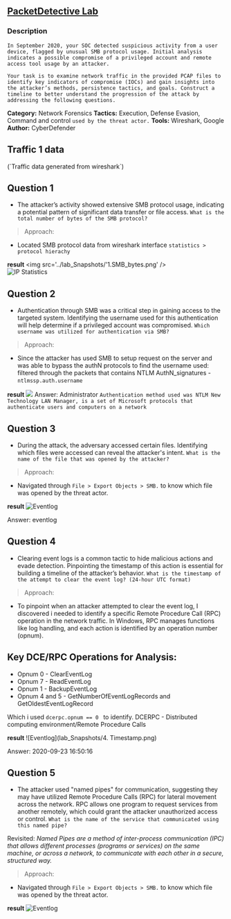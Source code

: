 ## [PacketDetective Lab](https://cyberdefenders.org/blueteam-ctf-challenges/packetdetective/)

### Description

`In September 2020, your SOC detected suspicious activity from a user device, flagged by unusual SMB protocol usage. Initial analysis indicates a possible compromise of a privileged account and remote access tool usage by an attacker.`

`Your task is to examine network traffic in the provided PCAP files to identify key indicators of compromise (IOCs) and gain insights into the attacker’s methods, persistence tactics, and goals. Construct a timeline to better understand the progression of the attack by addressing the following questions.`

**Category:** Network Forensics 
**Tactics:** Execution, Defense Evasion, Command and control `used by the threat actor.`
**Tools:** Wireshark, Google  
**Author:** CyberDefender  


<h2> Traffic 1 data </h2> 
(`Traffic data generated from wireshark`)

## Question 1
 - The attacker’s activity showed extensive SMB protocol usage, indicating a potential pattern of significant data transfer or file access. 
``What is the total number of bytes of the SMB protocol?``
 
> Approach:
 - Located SMB protocol data from wireshark interface `statistics > protocol hierachy`
 
 **result**
 <img src='../lab_Snapshots/'1.SMB_bytes.png' />  
 ![IP Statistics](lab_Snapshots/1.SMB_bytes.png) 
 
 
## Question 2
 - Authentication through SMB was a critical step in gaining access to the targeted system. Identifying the username used for this authentication will help determine if a privileged account was compromised. 
 ``Which username was utilized for authentication via SMB?``
 
> Approach:
 - Since the attacker has used SMB to setup request on the server and was able to bypass the authN protocols to find the username used: filtered through the packets that contains NTLM AuthN_signatures - `ntlmssp.auth.username`
 
 **result** 
 <img src='../lab_Snapshots/2.UsernameAuthN_via_SMB.png' /> 
 Answer: Administrator
`Authentication method used was NTLM New Technology LAN Manager, is a set of Microsoft protocols that authenticate users and computers on a network`

## Question 3
 - During the attack, the adversary accessed certain files. Identifying which files were accessed can reveal the attacker's intent. 
 ``What is the name of the file that was opened by the attacker?``
 
> Approach:
 - Navigated through `File > Export Objects > SMB.` to know which file was opened by the threat actor.
 
 **result** 
  ![Eventlog](lab_Snapshots/3.File_accessedby_threatactor.png) 
 
 Answer: eventlog

## Question 4
 - Clearing event logs is a common tactic to hide malicious actions and evade detection. Pinpointing the timestamp of this action is essential for building a timeline of the attacker’s behavior. 
 ``What is the timestamp of the attempt to clear the event log? (24-hour UTC format) ``
 
> Approach:
 - To pinpoint when an attacker attempted to clear the event log, I discovered i needed to identify a specific Remote Procedure Call (RPC) operation in the network traffic. In Windows, RPC manages functions like log handling, and each action is identified by an operation number (opnum).
 
## Key DCE/RPC Operations for Analysis:
 - Opnum 0 - ClearEventLog
 - Opnum 7 - ReadEventLog 
 - Opnum 1 - BackupEventLog
 - Opnum 4 and 5 - GetNumberOfEventLogRecords and GetOldestEventLogRecord
 
Which i used `dcerpc.opnum == 0 ` to identify.
DCERPC - Distributed computing environment/Remote Procedure Calls
 
 **result** 
  ![Eventlog](lab_Snapshots/4. Timestamp.png) 
 
 Answer: 2020-09-23 16:50:16
 
## Question 5
 - The attacker used "named pipes" for communication, suggesting they may have utilized Remote Procedure Calls (RPC) for lateral movement across the network. RPC allows one program to request services from another remotely, which could grant the attacker unauthorized access or control. 
 ``What is the name of the service that communicated using this named pipe?``

Revisited: _Named Pipes are a method of inter-process communication (IPC) that allows different processes (programs or services) on the same machine, or across a network, to communicate with each other in a secure, structured way._
 
> Approach:
 - Navigated through `File > Export Objects > SMB.` to know which file was opened by the threat actor.
 
 **result** 
  ![Eventlog](lab_Snapshots/3.File_accessedby_threatactor.png) 
 
